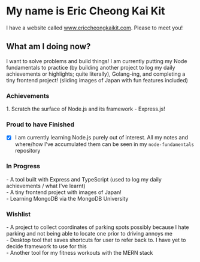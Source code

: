 <h1>My name is Eric Cheong Kai Kit</h1>

I have a website called www.ericcheongkaikit.com. Please to meet you!

<h2>What am I doing now?</h2>

I want to solve problems and build things! I am currently putting my Node fundamentals to practice (by building another project to log my daily achievements or highlights; quite literally), Golang-ing, and completing a tiny frontend project! (sliding images of Japan with fun features included)
<br>

<h3>Achievements</h3>
1. Scratch the surface of Node.js and its framework - Express.js!
<br>

<h3>Proud to have Finished</h3>

* [x] I am currently learning Node.js purely out of interest. All my notes and where/how I've accumulated them can be seen in my `node-fundamentals` repository

<h3>In Progress</h3>
- A tool built with Express and TypeScript (used to log my daily achievements / what I've learnt) <br>
- A tiny frontend project with images of Japan! <br>
- Learning MongoDB via the MongoDB University

<h3>Wishlist</h3>
- A project to collect coordinates of parking spots possibly because I hate parking and not being able to locate one prior to driving annoys me <br>
- Desktop tool that saves shortcuts for user to refer back to. I have yet to decide framework to use for this <br>
- Another tool for my fitness workouts with the MERN stack 
